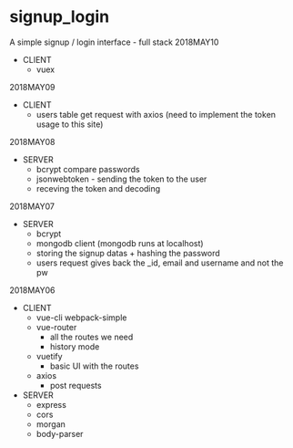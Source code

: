 # signup_login
A simple signup / login interface - full stack
2018MAY10
- CLIENT
    - vuex


2018MAY09
- CLIENT
    - users table get request with axios (need to implement the token usage to this site)
    
2018MAY08
- SERVER
    - bcrypt compare passwords
    - jsonwebtoken - sending the token to the user
    - receving the token and decoding

2018MAY07
- SERVER
    - bcrypt
    - mongodb client (mongodb runs at localhost)
    - storing the signup datas + hashing the password
    - users request gives back the _id, email and username and not the pw

2018MAY06
- CLIENT
    - vue-cli webpack-simple
    - vue-router
        - all the routes we need
        - history mode
    - vuetify
        - basic UI with the routes
    - axios
        - post requests
- SERVER
    - express
    - cors
    - morgan
    - body-parser
